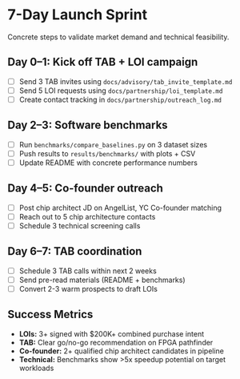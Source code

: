 # 7-Day Launch Sprint

Concrete steps to validate market demand and technical feasibility.

## Day 0–1: Kick off TAB + LOI campaign
- [ ] Send 3 TAB invites using `docs/advisory/tab_invite_template.md`
- [ ] Send 5 LOI requests using `docs/partnership/loi_template.md` 
- [ ] Create contact tracking in `docs/partnership/outreach_log.md`

## Day 2–3: Software benchmarks
- [ ] Run `benchmarks/compare_baselines.py` on 3 dataset sizes
- [ ] Push results to `results/benchmarks/` with plots + CSV
- [ ] Update README with concrete performance numbers

## Day 4–5: Co-founder outreach  
- [ ] Post chip architect JD on AngelList, YC Co-founder matching
- [ ] Reach out to 5 chip architecture contacts
- [ ] Schedule 3 technical screening calls

## Day 6–7: TAB coordination
- [ ] Schedule 3 TAB calls within next 2 weeks
- [ ] Send pre-read materials (README + benchmarks)
- [ ] Convert 2-3 warm prospects to draft LOIs

## Success Metrics
- **LOIs:** 3+ signed with $200K+ combined purchase intent
- **TAB:** Clear go/no-go recommendation on FPGA pathfinder
- **Co-founder:** 2+ qualified chip architect candidates in pipeline
- **Technical:** Benchmarks show >5x speedup potential on target workloads
